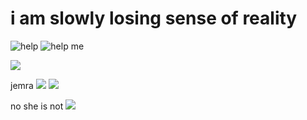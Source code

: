 # i am slowly losing sense of reality
![help](https://i1.sndcdn.com/artworks-Z7sBpMiqTeKKEOHz-lIo2sQ-t500x500.jpg)
![help me](https://i.ytimg.com/vi/B1TbmExYBzE/mqdefault.jpg)

![ ](https://media.tenor.com/ceXJoo401McAAAAM/cool-aneurysm.gif)

jemra
![ ](https://64.media.tumblr.com/da4ddedd80cf5cc1b65dd24853ca00ee/f952793be694250f-da/s540x810/ed222ffa28f2e6c541d40b6b6f9eb7d40cc87f9c.jpg)
![ ](https://i.ytimg.com/vi/O_fXwerMJFs/maxresdefault.jpg?v=6129317e)

no she is not
![ ](https://pic-bstarstatic.akamaized.net/ugc/f5556eca24d9ffc31ebd7e0094a4e6cdce976477.jpg@1200w_630h_1e_1c_1f.webp)
